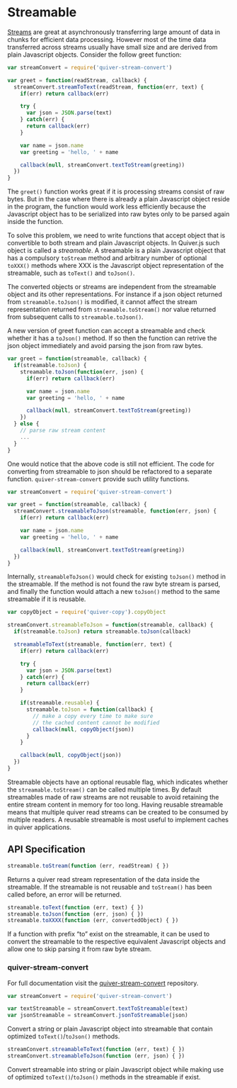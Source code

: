 
Streamable
==========

[Streams](01-stream.md) are great at asynchronously transferring large amount of data in chunks for efficient data processing. However most of the time data transferred across streams usually have small size and are derived from plain Javascript objects. Consider the follow greet function:

```javascript
var streamConvert = require('quiver-stream-convert')

var greet = function(readStream, callback) {
  streamConvert.streamToText(readStream, function(err, text) {
    if(err) return callback(err)

    try {
      var json = JSON.parse(text)
    } catch(err) {
      return callback(err)
    }

    var name = json.name
    var greeting = 'hello, ' + name

    callback(null, streamConvert.textToStream(greeting))
  })
}
```

The `greet()` function works great if it is processing streams consist of raw bytes. But in the case where there is already a plain Javascript object reside in the program, the function would work less efficiently because the Javascript object has to be serialized into raw bytes only to be parsed again inside the function.

To solve this problem, we need to write functions that accept object that is convertible to both stream and plain Javascript objects. In Quiver.js such object is called a _streamable_. A streamable is a plain Javascript object that has a compulsory `toStream` method and arbitrary number of optional `toXXX()` methods where XXX is the Javascript object representation of the streamable, such as `toText()` and `toJson()`.

The converted objects or streams are independent from the streamable object and its other representations. For instance if a json object returned from `streamable.toJson()` is modified, it cannot affect the stream representation returned from `streamable.toStream()` nor value returned from subsequent calls to `streamable.toJson()`.

A new version of greet function can accept a streamable and check whether it has a `toJson()` method. If so then the function can retrive the json object immediately and avoid parsing the json from raw bytes.

```javascript
var greet = function(streamable, callback) {
  if(streamable.toJson) {
    streamable.toJson(function(err, json) {
      if(err) return callback(err)

      var name = json.name
      var greeting = 'hello, ' + name

      callback(null, streamConvert.textToStream(greeting))
    })
  } else {
    // parse raw stream content
    ...
  }
}
```

One would notice that the above code is still not efficient. The code for converting from streamable to json should be refactored to a separate function. `quiver-stream-convert` provide such utility functions.

```javascript
var streamConvert = require('quiver-stream-convert')

var greet = function(streamable, callback) {
  streamConvert.streamableToJson(streamable, function(err, json) {
    if(err) return callback(err)

    var name = json.name
    var greeting = 'hello, ' + name

    callback(null, streamConvert.textToStream(greeting))
  })
}
```

Internally, `streamableToJson()` would check for existing `toJson()` method in the streamable. If the method is not found the raw byte stream is parsed, and finally the function would attach a new `toJson()` method to the same streamable if it is reusable.


```javascript
var copyObject = require('quiver-copy').copyObject

streamConvert.streamableToJson = function(streamable, callback) {
  if(streamable.toJson) return streamable.toJson(callback)

  streamableToText(streamable, function(err, text) {
    if(err) return callback(err)

    try {
      var json = JSON.parse(text)
    } catch(err) {
      return callback(err)
    }

    if(streamable.reusable) {
      streamable.toJson = function(callback) {
        // make a copy every time to make sure
        // the cached content cannot be modified
        callback(null, copyObject(json))
      }
    }

    callback(null, copyObject(json))
  })
}
```

Streamable objects have an optional reusable flag, which indicates whether the `streamable.toStream()` can be called multiple times. By default streamables made of raw streams are not reusable to avoid retaining the entire stream content in memory for too long. Having reusable streamable means that multiple quiver read streams can be created to be consumed by multiple readers. A reusable streamable is most useful to implement caches in quiver applications.

## API Specification

```javascript
streamable.toStream(function (err, readStream) { })
```

Returns a quiver read stream representation of the data inside the streamable. If the streamable is not reusable and `toStream()` has been called before, an error will be returned.

```javascript
streamable.toText(function (err, text) { })
streamable.toJson(function (err, json) { })
streamable.toXXXX(function (err, convertedObject) { })
```

If a function with prefix “to” exist on the streamable, it can be used to convert the streamable to the respective equivalent Javascript objects and allow one to skip parsing it from raw byte stream.


### quiver-stream-convert

For full documentation visit the [quiver-stream-convert](https://github.com/quiverjs/stream-convert) repository.

```javascript
var streamConvert = require('quiver-stream-convert')

var textStreamable = streamConvert.textToStreamable(text)
var jsonStreamable = streamConvert.jsonToStreamable(json)
```

Convert a string or plain Javascript object into streamable that contain optimized `toText()`/`toJson()` methods.


```javascript
streamConvert.streamableToText(function (err, text) { })
streamConvert.streamableToJson(function (err, json) { })
```

Convert streamable into string or plain Javascript object while making use of optimized `toText()`/`toJson()` methods in the streamable if exist.

